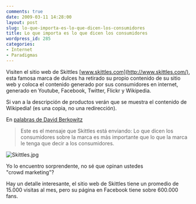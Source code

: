 ```yaml
---
comments: true
date: 2009-03-11 14:28:00
layout: post
slug: lo-que-importa-es-lo-que-dicen-los-consumidores
title: Lo que importa es lo que dicen los consumidores
wordpress_id: 285
categories:
- Internet
- Paradigmas
---
```


Visiten el sitio web de Skittles [www.skittles.com](http://www.skittles.com/), esta famosa marca de dulces ha retirado su propio contenido de su sitio web y coloca el contenido generado por sus consumidores en internet, generado en Youtube, Facebook, Twitter, Flickr y Wikipedia.

Si van a la descripción de productos verán que se muestra el contenido de Wikipedia! (es una copia, no una redirección).

En [palabras de David Berkowitz](http://www.mediapost.com/publications/?fa=Articles.showArticle&art_aid=101402)

> Este es el mensaje que Skittles está enviando: Lo que dicen los consumidores sobre la marca es más importante que lo que la marca le tenga que decir a los consumidores.

![Skittles.jpg](/images/skittles.jpg)

Yo lo encuentro sorprendente, no sé que opinan ustedes  
"crowd marketing"?

Hay un detalle interesante, el sitio web de Skittles tiene un promedio de 15.000 visitas al mes, pero su página en Facebook tiene sobre 600.000 fans.



